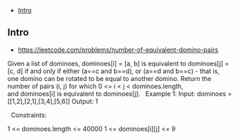 - [Intro](#intro)

## Intro

- https://leetcode.com/problems/number-of-equivalent-domino-pairs

Given a list of dominoes, dominoes[i] = [a, b] is equivalent to dominoes[j] = [c, d] if and only if either (a==c and b==d), or (a==d and b==c) - that is, one domino can be rotated to be equal to another domino.
Return the number of pairs (i, j) for which 0 <= i < j < dominoes.length, and dominoes[i] is equivalent to dominoes[j].
 
Example 1:
Input: dominoes = [[1,2],[2,1],[3,4],[5,6]]
Output: 1

 
Constraints:

1 <= dominoes.length <= 40000
1 <= dominoes[i][j] <= 9
